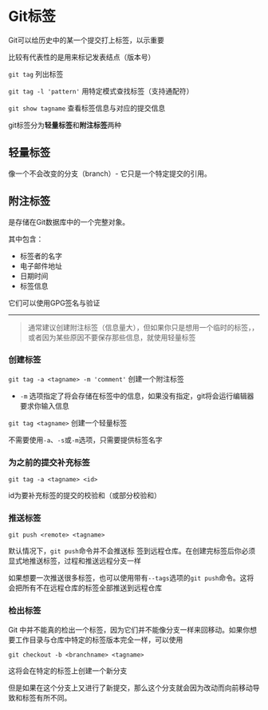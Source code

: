 # Git标签

Git可以给历史中的某一个提交打上标签，以示重要

比较有代表性的是用来标记发表结点（版本号）

`git tag` 列出标签

`git tag -l 'pattern'` 用特定模式查找标签（支持通配符）

`git show tagname` 查看标签信息与对应的提交信息

git标签分为**轻量标签**和**附注标签**两种

## 轻量标签

像一个不会改变的分支（branch）- 它只是一个特定提交的引用。

## 附注标签

是存储在Git数据库中的一个完整对象。

其中包含：

- 标签者的名字
- 电子邮件地址
- 日期时间
- 标签信息

它们可以使用GPG签名与验证

---

> 通常建议创建附注标签（信息量大），但如果你只是想用一个临时的标签，，或者因为某些原因不要保存那些信息，就使用轻量标签

### 创建标签

`git tag -a <tagname> -m 'comment'` 创建一个附注标签

- `-m` 选项指定了将会存储在标签中的信息，如果没有指定，git将会运行编辑器要求你输入信息

`git tag <tagname>` 创建一个轻量标签

不需要使用`-a`、`-s`或`-m`选项，只需要提供标签名字

### 为之前的提交补充标签

`git tag -a <tagname> <id>`

id为要补充标签的提交的校验和（或部分校验和）

### 推送标签

`git push <remote> <tagname>`

默认情况下，`git push`命令并不会推送标 签到远程仓库。在创建完标签后你必须显式地推送标签，过程和推送远程分支一样

如果想要一次推送很多标签，也可以使用带有`--tags`选项的`git push`命令。这将会把所有不在远程仓库的标签全部推送到远程仓库

### 检出标签

Git 中并不能真的检出一个标签，因为它们并不能像分支一样来回移动。如果你想要工作目录与仓库中特定的标签版本完全一样，可以使用

`git checkout -b <branchname> <tagname>` 

这将会在特定的标签上创建一个新分支

但是如果在这个分支上又进行了新提交，那么这个分支就会因为改动而向前移动导致和标签有所不同。